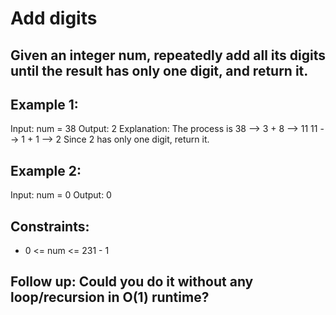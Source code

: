 # Add digits

## Given an integer num, repeatedly add all its digits until the result has only one digit, and return it.

 

## Example 1:

Input: num = 38
Output: 2
Explanation: The process is
38 --> 3 + 8 --> 11
11 --> 1 + 1 --> 2 
Since 2 has only one digit, return it.
## Example 2:

Input: num = 0
Output: 0
 

## Constraints:

- 0 <= num <= 231 - 1
 

## Follow up: Could you do it without any loop/recursion in O(1) runtime?